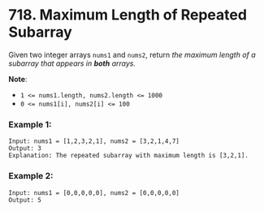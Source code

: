# 718. Maximum Length of Repeated Subarray

Given two integer arrays `nums1` and `nums2`, return *the maximum length of a subarray that appears in **both** arrays.*

**Note**:
- `1 <= nums1.length, nums2.length <= 1000`
- `0 <= nums1[i], nums2[i] <= 100`

### Example 1:
```
Input: nums1 = [1,2,3,2,1], nums2 = [3,2,1,4,7]
Output: 3
Explanation: The repeated subarray with maximum length is [3,2,1].
```

### Example 2:
```
Input: nums1 = [0,0,0,0,0], nums2 = [0,0,0,0,0]
Output: 5
```